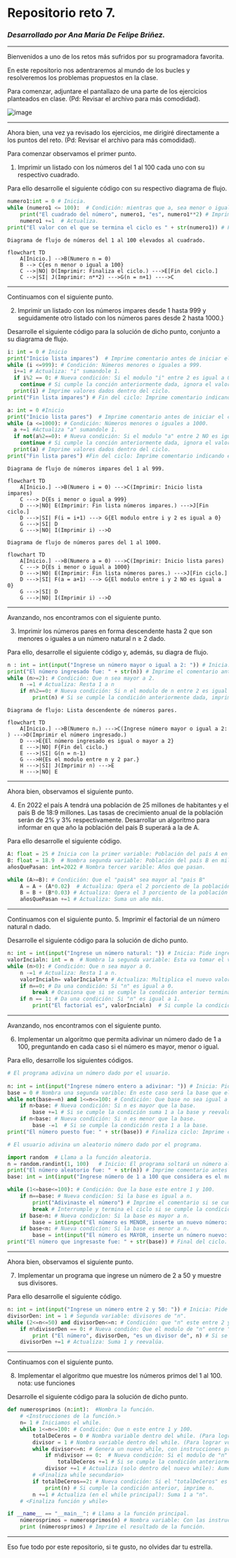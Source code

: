 # Repositorio reto 7. 
### _Desarrollado por Ana Maria De Felipe Briñez._
---
Bienvenidos a uno de los retos más sufridos por su programadora favorita. 

En este repositorio nos adentraremos al mundo de los bucles y resolveremos los problemas propuestos en la clase. 

Para comenzar, adjuntare el pantallazo de una parte de los ejercicios planteados en clase. (Pd: Revisar el archivo para más comodidad). 

![image](https://user-images.githubusercontent.com/124607045/227757644-75bf2678-bd16-41a6-adb0-ff3d507e1f59.png)

---

Ahora bien, una vez ya revisado los ejercicios, me dirigiré directamente a los puntos del reto. (Pd: Revisar el archivo para más comodidad).

Para comenzar observamos el primer punto. 

1. Imprimir un listado con los números del 1 al 100 cada uno con su respectivo cuadrado.

Para ello desarrolle el siguiente código con su respectivo diagrama de flujo. 

```Python
numero1:int = 0 # Inicia.
while (numero1 <= 100):  # Condición: mientras que a, sea menor o igual que 100.
    print("El cuadrado del número", numero1, "es", numero1**2) # Imprime El valor de a, al cuadrado.
    numero1 +=1  # Actualiza. 
print("El valor con el que se termina el ciclo es " + str(numero1)) # Finaliza el ciclo. 
```
 `Diagrama de flujo de números del 1 al 100 elevados al cuadrado.` 
```mermaid
flowchart TD
    A[Inicio.] -->B(Numero n = 0)
    B --> C{es n menor o igual a 100}
    C -->|NO| D(Imprimir: Finaliza el ciclo.) --->E[Fin del ciclo.]
    C -->|SI| J(Imprimir: n**2) --->G(n = n+1) ---->C
```

---

Continuamos con el siguiente punto. 

2. Imprimir un listado con los números impares desde 1 hasta 999 y seguidamente otro listado con los números pares desde 2 hasta 1000.}

Desarrolle el siguiente código para la solución de dicho punto, conjunto a su diagrama de flujo. 

```Python
i: int = 0 # Inicio
print("Inicio lista impares")  # Imprime comentario antes de iniciar el ciclo.
while (i <=999): # Condición: Números menores o iguales a 999.
  i+=1 # Actualiza: "i" sumandole 1. 
  if i%2 == 0: # Nueva condición: Si el modulo "i" entre 2 es igual a 0. 
    continue # Si cumple la conción anteriormente dada, ignora el valor y continua con el siguiente número en la condición principal. 
  print(i) # Imprime valores dados dentro del ciclo. 
print("Fin lista impares") # Fin del ciclo: Imprime comentario indicando el fin de la lista de los número impares.

a: int = 0 #Inicio
print("Inicio lista pares")  # Imprime comentario antes de iniciar el ciclo. 
while (a <=1000): # Condición: Números menores o iguales a 1000.
  a +=1 #Actualiza "a" sumandole 1. 
  if not(a%2==0): # Nueva condición: Si el modulo "a" entre 2 NO es igual a 0. 
    continue # Si cumple la conción anteriormente dada, ignora el valor y continua con el siguiente número en la condición principal. 
  print(a) # Imprime valores dados dentro del ciclo. 
print("Fin lista pares") #Fin del ciclo: Imprime comentario indicando el fin de la lista de los número pares.
```

 `Diagrama de flujo de números impares del 1 al 999.` 
```mermaid
flowchart TD
    A[Inicio.] -->B(Numero i = 0) --->C(Imprimir: Inicio lista impares)
    C ---> D{Es i menor o igual a 999}
    D --->|NO| E(Imprimir: Fin lista números impares.) --->J[Fin ciclo.]
    D --->|SI| F(i = i+1) ---> G{El modulo entre i y 2 es igual a 0}
    G --->|SI| D
    G --->|NO| I(Imprimir i) -->D
```
  `Diagrama de flujo de números pares del 1 al 1000.` 
```mermaid
flowchart TD
    A[Inicio.] -->B(Numero a = 0) --->C(Imprimir: Inicio lista pares)
    C ---> D{Es i menor o igual a 1000}
    D --->|NO| E(Imprimir: Fin lista números pares.) --->J[Fin ciclo.]
    D --->|SI| F(a = a+1) ---> G{El modulo entre i y 2 NO es igual a 0}
    G --->|SI| D
    G --->|NO| I(Imprimir i) -->D
```

--- 
Avanzando, nos encontramos con el siguiente punto. 

3. Imprimir los números pares en forma descendente hasta 2 que son menores o iguales a un número natural n ≥ 2 dado. 

Para ello, desarrolle el siguiente código y, además, su diagra de flujo. 

```Python
n : int = int(input("Ingrese un número mayor o igual a 2: ")) # Inicia. Pide ingresar un número. 
print("El número ingresado fue: " + str(n)) # Imprime el comentario antes de iniciar el ciclo
while (n>=2): # Condición: Que n sea mayor a 2. 
    n -=1 # Actualiza: Resta 1 a n
    if n%2==0: # Nueva condición: Si n el modulo de n entre 2 es igual a 0. 
        print(n) # Si se cumple la condición anteriormente dada, imprime a n y reevalúa el código. 
```

  `Diagrama de flujo: Lista descendente de números pares.` 
```mermaid
flowchart TD
    A[Inicio.] -->B(Numero n.) --->C(Ingrese número mayor o igual a 2: ) --->D(Imprimir el número ingresado.)
    D --->E{El número ingresado es igual o mayor a 2}
    E --->|NO| F{Fin del ciclo.} 
    E --->|SI| G(n = n-1) 
    G --->H{Es el modulo entre n y 2 par.}
    H --->|SI| J(Imprimir n) --->E
    H --->|NO| E
```

---

Ahora bien, observamos el siguiente punto. 

4. En 2022 el país A tendrá una población de 25 millones de habitantes y el país B de 18:9 millones. Las tasas de crecimiento anual de la población serán de 2% y 3% respectivamente. Desarrollar un algoritmo para informar en que año la población del país B superará a la de A.

Para ello desarrolle el siguiente código.

```Python
A: float = 25 # Inicia con la primer variable: Población del país A en millones 
B: float = 18.9  # Nombra segunda variable: Población del país B en millones.
añosQuePasan: int=2022 # Nombra tercer varible: Años que pasan. 

while (A>=B): # Condición: Que el "paisA" sea mayor al "pais B"
    A = A + (A*0.02)  # Actualiza: Opera el 2 porciento de la población de A y se lo suma a A. 
    B = B + (B*0.03) # Actualiza: Opera el 3 porciento de la población de B y se lo suma a B. 
    añosQuePasan +=1 # Actualiza: Suma un año más. 
```
---

Continuamos con el siguiente punto. 
5. Imprimir el factorial de un número natural n dado.

Desarrolle el siguiente código para la solución de dicho punto. 

```Python
n: int = int(input("Ingrese un número natural: ")) # Inicia: Pide ingresar un número. 
valorIncialn: int = n  # Nombra la segunda variable: Esta va tomar el valor de original de n
while (n>0): # Condición: Que n sea mayor a 0. 
    n -=1 # Actualiza: Resta 1 a n. 
    valorIncialn= valorIncialn*n # Actualiza: Multiplica el nuevo valor de n.
    if n==0: # Da una condición: Si "n" es igual a 0. 
        break # Ocasiona que si se cumple la condición anterior termina el ciclo. 
    if n == 1: # Da una condición: Si "n" es igual a 1. 
        print("El factorial es", valorIncialn)  # Si cumple la condición anterior imprime el cometario. 
```
--- 
Avanzando, nos encontramos con el siguiente punto.  

6. Implementar un algoritmo que permita adivinar un número dado de 1 a 100, preguntando en cada caso si el número es mayor, menor o igual.

Para ello, desarrolle los siguientes códigos.

```Python
# El programa adivina un número dado por el usuario.
 
n: int = int(input("Ingrese número entero a adivinar: ")) # Inicia: Pide ingresar un número. 
base = 0 # Nombra una segunda varible: En este caso será la base que el programa irá modificando hasta adivinar el número dado.  
while not(base==n) and 1<=n<=100: # Condición: Que base no sea igual a n y que este en el rango de 1 a 100. 
    if n>base: # Nueva condición: Si n es mayor que la base. 
        base +=1 # Si se cumple la condición suma 1 a la base y reevalúa el codigo. 
    if n<base: # Nueva condición: Si n es menor que la base. 
        base -=1  # Si se cumple la condición resta 1 a la base. 
print("El número puesto fue: " + str(base)) # Finaliza ciclo: Imprime comentario cuando hay un valor que no cumpla la condición. 
```

```Python
# El usuario adivina un aleatorio número dado por el programa. 

import random  # Llama a la función aleatoria. 
n = random.randint(1, 100)   # Inicio: El programa soltará un número aleatorio. 
print("El número aleatorio fue: " + str(n)) # Imprime comentario antes de comenzar el ciclo. 
base: int = int(input("Ingrese número de 1 a 100 que considera es el número que tiene el programa: ")) #Segunda variable: pide al usuario ingresar un número. 

while (1<=base<=100): # Condición: Que la base este entre 1 y 100. 
    if n==base: # Nueva condicíon: Si la base es igual a n. 
        print("Adivinaste el número") # Imprime el comentario si se cumple la condición dada anteriormente. 
        break # Interrumple y termina el ciclo si se cumple la condición. 
    if base>n: # Nueva condicíon: Si la base es mayor a n.  
        base = int(input("El número es MENOR, inserte un nuevo número: ")) # Imprime el comentario si se cumple la condición dada anteriormente, pidiendo al usuario ingresar un nuevo valor y reevalúa. 
    if base<n: # Nueva condicíon: Si la base es menor a n.  
        base = int(input("El número es MAYOR, inserte un número nuevo: ")) # Imprime el comentario si se cumple la condición dada anteriormente, pidiendo al usuario ingresar un nuevo valor y reevalúa.  
print("El número que ingresaste fue: " + str(base)) # Final del ciclo. Imprime cuando el ciclo se termina. 
```

---
Ahora bien, observamos el siguiente punto. 

7. Implementar un programa que ingrese un número de 2 a 50 y muestre sus divisores.

Para ello desarrolle el siguiente código.

```Python
n: int = int(input("Ingrese un número entre 2 y 50: ")) # Inicia: Pide al usuario un valor. 
divisorDen: int = 1 # Segunda variable: divisores de "n". 
while (2<=n<=50) and divisorDen<=n: # Condición: que "n" este entre 2 y 50 y que la segunda variable sea menor a "n". 
    if n%divisorDen == 0: # Nueva condión: Que el modulo de "n" entre "divisorDen" sea igual a 0. 
        print ("El número", divisorDen, "es un divisor de", n) # Si se cumple, imprime el cometario. 
    divisorDen +=1 # Actualiza: Suma 1 y reevalúa. 
```
---

Continuamos con el siguiente punto. 

8. Implementar el algoritmo que muestre los números primos del 1 al 100. nota: use funciones

Desarrolle el siguiente código para la solución de dicho punto. 

```Python
def numerosprimos (n:int):  #Nombra la función. 
    # <Instrucciones de la función.>
    n= 1 # Iniciamos el while. 
    while 1<=n<=100: # Condición: Que n este entre 1 y 100. 
        totalDeCeros = 0 # Nombra variable dentro del while. (Para lograr volverlas a su estado original si lo deseamos.)
        divisor = 1 # Nombra variable dentro del while. (Para lograr volverlas a su estado original si lo deseamos.)
        while divisor<=n: # Genera un nuevo while, con instrucciones propias: Que la variable "divisor", sea menor o igual a "n"
            if n%divisor == 0:  # Nueva condición: Si el modulo de "n" entre "divisor" es igual a 0. 
                totalDeCeros +=1 # Si se cumple la condición anteriormente dada, suma 1. 
            divisor +=1 # Actualiza (solo dentro del nuevo while): Aumenta uno al divisor, si cumple el while. 
        # <Finaliza while secundario>
        if totalDeCeros==2: # Nueva condición: Si el "totalDeCeros" es igual a 2. 
            print(n) # Si cumple la condición anterior, imprime n. 
        n +=1 # Actualiza (en el while principal): Suma 1 a "n". 
    # <Finaliza función y while> 

if __name__ == "__main__": # Llama a la función principal. 
    númerosprimos = numerosprimos(n) # Nombra variable: Con las instrucciones y resultados de la función "numerosprimos"
    print (númerosprimos) # Imprime el resultado de la función. 
```
--- 
Eso fue todo por este repositorio, si te gusto, no olvides dar tu estrella. 
